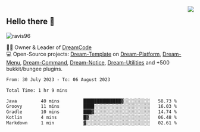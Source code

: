 <img align='right' src="https://github-readme-stats.vercel.app/api?username=Ravis96&show_icons=true">

## Hello there 👋
<p align="left"> <img src="https://komarev.com/ghpvc/?username=ravis96&label=Profile%20views&color=0e75b6&style=flat" alt="ravis96" /> </p>

👨‍💻 Owner & Leader of [DreamCode](https://github.com/DreamPoland) <br>
💻 Open-Source projects: [Dream-Template](https://github.com/DreamPoland/dream-template) on [Dream-Platform](https://github.com/DreamPoland/dream-platform), [Dream-Menu](https://github.com/DreamPoland/dream-menu), [Dream-Command](https://github.com/DreamPoland/dream-command), [Dream-Notice](https://github.com/DreamPoland/dream-notice), [Dream-Utilities](https://github.com/DreamPoland/dream-utilities) and +500 bukkit/bungee plugins.

<!--START_SECTION:waka-->

```txt
From: 30 July 2023 - To: 06 August 2023

Total Time: 1 hr 9 mins

Java         40 mins         ██████████████▓░░░░░░░░░░   58.73 %
Groovy       11 mins         ████░░░░░░░░░░░░░░░░░░░░░   16.03 %
Gradle       10 mins         ███▓░░░░░░░░░░░░░░░░░░░░░   14.74 %
Kotlin       4 mins          █▓░░░░░░░░░░░░░░░░░░░░░░░   06.48 %
Markdown     1 min           ▓░░░░░░░░░░░░░░░░░░░░░░░░   02.61 %
```

<!--END_SECTION:waka-->
